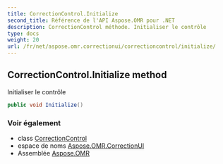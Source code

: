 ```yaml
---
title: CorrectionControl.Initialize
second_title: Référence de l'API Aspose.OMR pour .NET
description: CorrectionControl méthode. Initialiser le contrôle
type: docs
weight: 20
url: /fr/net/aspose.omr.correctionui/correctioncontrol/initialize/
---
```

## CorrectionControl.Initialize method

Initialiser le contrôle

```csharp
public void Initialize()
```

### Voir également

* class [CorrectionControl](../)
* espace de noms [Aspose.OMR.CorrectionUI](../../correctioncontrol/)
* Assemblée [Aspose.OMR](../../../)


